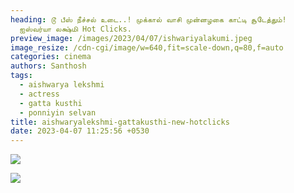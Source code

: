 ```yaml
---
heading: டூ பீஸ் நீச்சல் உடை..! முக்கால் வாசி முன்னழகை காட்டி சூடேத்தும்!
  ஐஸ்வர்யா லக்ஷ்மி Hot Clicks.
preview_image: /images/2023/04/07/ishwariyalakumi.jpeg
image_resize: /cdn-cgi/image/w=640,fit=scale-down,q=80,f=auto
categories: cinema
authors: Santhosh
tags:
  - aishwarya lekshmi
  - actress
  - gatta kusthi
  - ponniyin selvan
title: aishwaryalekshmi-gattakusthi-new-hotclicks
date: 2023-04-07 11:25:56 +0530
---
```

![](/images/2023/04/07/aishwaryalekshmi-gattakusthi-new-hotclicks2.jpeg)

![](/images/2023/04/07/aishwaryalekshmi-gattakusthi-new-hotclicks.jpeg)